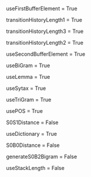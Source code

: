 useFirstBufferElement = True

transitionHistoryLength1 = True

transitionHistoryLength3 = True

transitionHistoryLength2 = True

useSecondBufferElement = True

useBiGram = True

useLemma = True

useSytax = True

useTriGram = True

usePOS = True

S0S1Distance = False

useDictionary = True

S0B0Distance = False

generateS0B2Bigram = False

useStackLength = False


